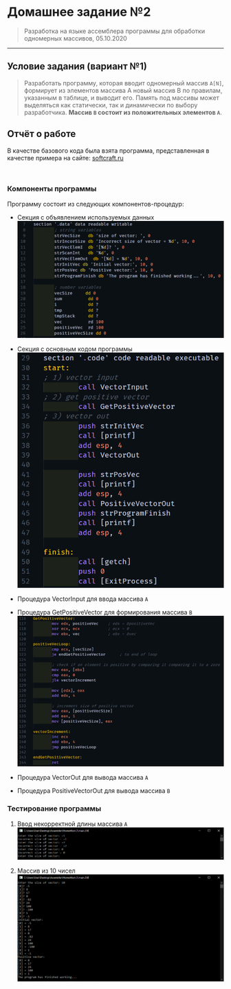 # Домашнее задание №2

> Разработка на языке ассемблера программы для обработки одномерных массивов, 05.10.2020

---

## Условие задания (вариант №1)

> Разработать программу, которая вводит одномерный массив `A[N]`, формирует из элементов массива A новый массив B по правилам, указанным в таблице, и выводит его. Память под массивы может выделяться как статически, так и динамически по выбору разработчика. **Массив `B` состоит из положительных элементов `А`**.

## Отчёт о работе

В качестве базового кода была взята программа, представленная в качестве примера на сайте: [softcraft.ru](http://www.softcraft.ru/edu/comparch/practice/asm86/03-subprog/sum2-32/sum.asm)

<br/>

### Компоненты программы

Программу состоит из следующих компонентов-процедур:

-   Секция с объявлением используемых данных
    ![Data section](screenshots/DataSection.png)

-   Секция с основным кодом программы
    ![Code section](screenshots/CodeSection.png)

-   Процедура VectorInput для ввода массива `A`

-   Процедура GetPositiveVector для формирования массива `B`
    ![Get Positive Vector Procedure](screenshots/GetPositiveVectorProcedure.png)

-   Процедура VectorOut для вывода массива `A`

-   Процедура PositiveVectorOut для вывода массива `B`

### Тестирование программы

1. Ввод некорректной длины массива `A`
   ![Incorrect Size](screenshots/IncorrectSize.png)

1. Массив из 10 чисел
   ![Basic Test](screenshots/BasicTest.png)
